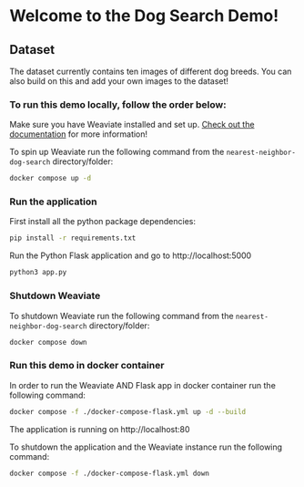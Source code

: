 # Welcome to the Dog Search Demo! 

## Dataset 
The dataset currently contains ten images of different dog breeds. You can also build on this and add your own images to the dataset!

### To run this demo locally, follow the order below:
Make sure you have Weaviate installed and set up. [Check out the documentation](https://weaviate.io/developers/weaviate/current/installation/index.html) for more information!

To spin up Weaviate run the following command from the `nearest-neighbor-dog-search` directory/folder:
```bash
docker compose up -d
```

### Run the application
First install all the python package dependencies:
```bash
pip install -r requirements.txt
```

Run the Python Flask application and go to http://localhost:5000
```bash
python3 app.py 
```

### Shutdown Weaviate
To shutdown Weaviate run the following command from the `nearest-neighbor-dog-search` directory/folder:
```bash
docker compose down
```
### Run this demo in docker container

In order to run the Weaviate AND Flask app in docker container run the following command:

```bash
docker compose -f ./docker-compose-flask.yml up -d --build
```

The application is running on http://localhost:80

To shutdown the application and the Weaviate instance run the following command:
```bash
docker compose -f ./docker-compose-flask.yml down 
```

